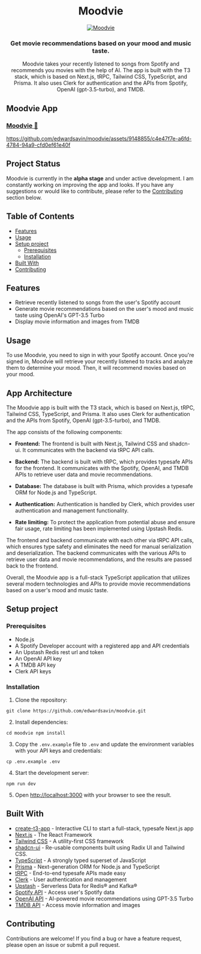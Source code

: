 <div align="center">

# Moodvie

[![Moodvie](https://moodvie.edwardcs.com/favicon.ico)](https://moodvie.edwardcs.com/)

### **Get movie recommendations based on your mood and music taste.**

Moodvie takes your recently listened to songs from Spotify and recommends you movies with the help of AI. The app is built with the T3 stack, which is based on Next.js, tRPC, Tailwind CSS, TypeScript, and Prisma. It also uses Clerk for authentication and the APIs from Spotify, OpenAI (gpt-3.5-turbo), and TMDB. 

</div>

## Moodvie App
### [Moodvie 🍿](https://moodvie.edwardcs.com/)
https://github.com/edwardsavin/moodvie/assets/9148855/c4e47f7e-a6fd-4784-94a9-cfd0ef61e40f

## Project Status

Moodvie is currently in the **alpha stage** and under active development. I am constantly working on improving the app and looks. If you have any suggestions or would like to contribute, please refer to the [Contributing](#contributing) section below.

## Table of Contents
* [Features](#features)
* [Usage](#usage)
* [Setup project](#setup-project)
   * [Prerequisites](#prerequisites)
   * [Installation](#installation)
* [Built With](#built-with)
* [Contributing](#contributing)

## Features <a name="features"></a>

* Retrieve recently listened to songs from the user's Spotify account
* Generate movie recommendations based on the user's mood and music taste using OpenAI's GPT-3.5 Turbo
* Display movie information and images from TMDB

## Usage <a name="usage"></a>

To use Moodvie, you need to sign in with your Spotify account. Once you're signed in, Moodvie will retrieve your recently listened to tracks and analyze them to determine your mood. Then, it will recommend movies based on your mood.

## App Architecture

The Moodvie app is built with the T3 stack, which is based on Next.js, tRPC, Tailwind CSS, TypeScript, and Prisma. It also uses Clerk for authentication and the APIs from Spotify, OpenAI (gpt-3.5-turbo), and TMDB.

The app consists of the following components:

* **Frontend:** The frontend is built with Next.js, Tailwind CSS and shadcn-ui. It communicates with the backend via tRPC API calls.

* **Backend:** The backend is built with tRPC, which provides typesafe APIs for the frontend. It communicates with the Spotify, OpenAI, and TMDB APIs to retrieve user data and movie recommendations.

* **Database:** The database is built with Prisma, which provides a typesafe ORM for Node.js and TypeScript.

* **Authentication:** Authentication is handled by Clerk, which provides user authentication and management functionality.

* **Rate limiting:** To protect the application from potential abuse and ensure fair usage, rate limiting has been implemented using Upstash Redis.

The frontend and backend communicate with each other via tRPC API calls, which ensures type safety and eliminates the need for manual serialization and deserialization. The backend communicates with the various APIs to retrieve user data and movie recommendations, and the results are passed back to the frontend.

Overall, the Moodvie app is a full-stack TypeScript application that utilizes several modern technologies and APIs to provide movie recommendations based on a user's mood and music taste.

## Setup project <a name="setup-project"></a>

### Prerequisites <a name="prerequisites"></a>

* Node.js
* A Spotify Developer account with a registered app and API credentials
* An Upstash Redis rest url and token
* An OpenAI API key
* A TMDB API key
* Clerk API keys

### Installation <a name="installation"></a>

1. Clone the repository:
```
git clone https://github.com/edwardsavin/moodvie.git
```

2. Install dependencies:
```
cd moodvie npm install
```

3. Copy the `.env.example` file to `.env` and update the environment variables with your API keys and credentials:
```
cp .env.example .env
```

4. Start the development server:
```
npm run dev
```

5. Open [http://localhost:3000](http://localhost:3000) with your browser to see the result.

## Built With <a name="built-with"></a>

* [create-t3-app](https://github.com/t3-oss/create-t3-app) - Interactive CLI to start a full-stack, typesafe Next.js app
* [Next.js](https://nextjs.org/) - The React Framework
* [Tailwind CSS](https://tailwindcss.com/) - A utility-first CSS framework
* [shadcn-ui](https://ui.shadcn.com/) - Re-usable components built using Radix UI and Tailwind CSS.
* [TypeScript](https://www.typescriptlang.org/) - A strongly typed superset of JavaScript
* [Prisma](https://www.prisma.io/) - Next-generation ORM for Node.js and TypeScript
* [tRPC](https://trpc.io/) - End-to-end typesafe APIs made easy
* [Clerk](https://clerk.dev/) - User authentication and management
* [Upstash](https://upstash.com/) - Serverless Data for Redis® and Kafka®
* [Spotify API](https://developer.spotify.com/documentation/web-api/) - Access user's Spotify data
* [OpenAI API](https://platform.openai.com/docs/introduction/) - AI-powered movie recommendations using GPT-3.5 Turbo
* [TMDB API](https://www.themoviedb.org/documentation/api/) - Access movie information and images

## Contributing <a name="contributing"></a>

Contributions are welcome! If you find a bug or have a feature request, please open an issue or submit a pull request.
